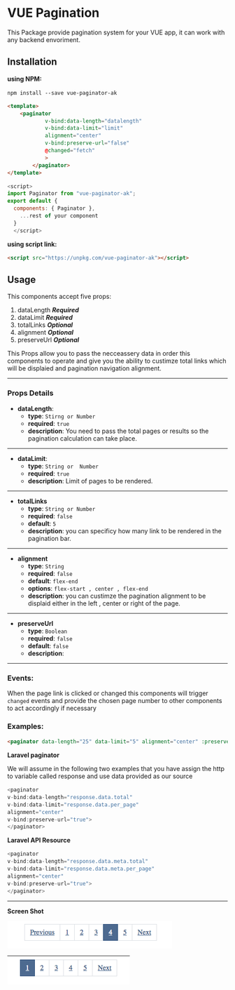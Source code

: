 # VUE Pagination

This Package provide pagination system for your VUE app, it can work with any backend envoriment.
 
## Installation

**using NPM:**

`npm install --save vue-paginator-ak`

```html
<template>
	<paginator
			v-bind:data-length="datalength"
			v-bind:data-limit="limit"
			alignment="center"
			v-bind:preserve-url="false"
			@changed="fetch"
			>
		</paginator>
</template>
```

```javascript
<script>
import Paginator from "vue-paginator-ak";
export default {
  components: { Paginator },
	...rest of your component
  }
  </script>
```

**using script link:**

```html
<script src="https://unpkg.com/vue-paginator-ak"></script>
```

## Usage

This components accept five props:

1. dataLength ***Required***
2. dataLimit ***Required***
3. totalLinks ***Optional*** 
4. alignment ***Optional*** 
5. preserveUrl ***Optional***

This Props  allow you to pass the necceassery data in order this components to operate and give you the ability to custimze total links which will be displaied and pagination navigation alignment. 

---
### Props Details 

- **dataLength**: 
  - **type**: `Stirng or Number`
  - **required**: `true`
  - **description**: You need to pass the total pages or results so the pagination calculation can take place. 
---
- **dataLimit**: 
  - **type**: `String or  Number`
  - **required**: `true`
  - **description**: Limit of pages to be rendered. 
---
- **totalLinks**
  - **type**: `String or Number`
  - **required**: `false`
  - **default**: `5`
  - **description**: you can specificy how many link to be rendered in the pagination bar.
---
- **alignment**
  - **type**: `String`
  - **required**: `false`
  - **default**: `flex-end`
  - **options**: `flex-start , center , flex-end`
  - **description**: you can custimze the pagination alignment to be displaid either in the left , center or right of the page. 
 ---
- **preserveUrl**
  - **type**: `Boolean`
  - **required**: `false`
  - **default**: `false`
  - **description**:

---

### Events:

When the page link is clicked or changed this components will trigger ``changed`` events and provide the chosen page number to other components to act accordingly if necessary


### Examples:


```html
<paginator data-length="25" data-limit="5" alignment="center" :preserve-url="true"></paginator>
```


**Laravel paginator**

We will assume in the following two examples that you have assign the http to variable called response and use data provided as our source


 ```javascript
<paginator
 v-bind:data-length="response.data.total" 
 v-bind:data-limit="response.data.per_page" 
 alignment="center" 
 v-bind:preserve-url="true">
 </paginator>
```
 
 **Laravel API Resource**

 ```javascript
<paginator
 v-bind:data-length="response.data.meta.total" 
 v-bind:data-limit="response.data.meta.per_page" 
 alignment="center" 
 v-bind:preserve-url="true">
 </paginator>
```
 ---

 **Screen Shot**


![Screen Shot 1](src/screenshots/ScreenShot-1.png)


![Screen Shot 2](src/screenshots/ScreenShot-2.png)
